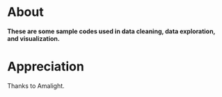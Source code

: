 # About
<b> These are some sample codes used in data cleaning, data exploration, and visualization.</b>

# Appreciation

Thanks to Amalight.




